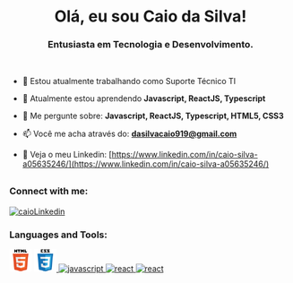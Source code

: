 <h1 align="center">Olá, eu sou Caio da Silva!</h1>
<h3 align="center">Entusiasta em Tecnologia e Desenvolvimento.</h3>
<br>

- 🔭 Estou atualmente trabalhando como Suporte Técnico TI

- 🌱 Atualmente estou aprendendo **Javascript, ReactJS, Typescript**

- 💬 Me pergunte sobre: **Javascript, ReactJS, Typescript, HTML5, CSS3**

- 📫 Você me acha através do: **dasilvacaio919@gmail.com**

- 📄 Veja o meu Linkedin: [https://www.linkedin.com/in/caio-silva-a05635246/](https://www.linkedin.com/in/caio-silva-a05635246/)

##

<h3 align="left">Connect with me:</h3>
<p align="left">
<a href="https://www.linkedin.com/in/caio-silva-a05635246/" target="blank"><img align="center" src="https://raw.githubusercontent.com/rahuldkjain/github-profile-readme-generator/master/src/images/icons/Social/linked-in-alt.svg" alt="caioLinkedin" height="30" width="40"/></a>
</p>

<h3 align="left">Languages and Tools:</h3>
<p 
  <a href="https://devicon.dev/" target="_blank" rel="noreferrer"> <img src="https://raw.githubusercontent.com/devicons/devicon/master/icons/html5/html5-original-wordmark.svg" alt="html5" width="40" height="40"/> </a> 
  <a href="https://devicon.dev/" target="_blank" rel="noreferrer"> <img src="https://raw.githubusercontent.com/devicons/devicon/master/icons/css3/css3-original-wordmark.svg" alt="css3" width="40" height="40"/> </a> 
  <a href="https://devicon.dev/" target="_blank" rel="noreferrer"> <img src="https://cdn.jsdelivr.net/gh/devicons/devicon/icons/javascript/javascript-original.svg" alt="javascript" width="40" height="40"/> </a> 
  <a href="https://devicon.dev/" target="_blank" rel="noreferrer"> <img src="https://cdn.jsdelivr.net/gh/devicons/devicon/icons/react/react-original.svg" alt="react" width="40" height="40"/> </a> 
  <a href="https://devicon.dev/" target="_blank" rel="noreferrer"> <img src="https://cdn.jsdelivr.net/gh/devicons/devicon/icons/typescript/typescript-original.svg" alt="react" width="40" height="40"/> </a> 
  </p>
